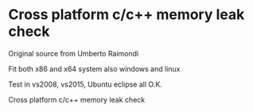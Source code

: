 # Cross platform c/c++ memory leak check
Original source from Umberto Raimondi

Fit both x86 and x64 system also windows and linux

Test in vs2008, vs2015, Ubuntu eclipse all O.K.

Cross platform c/c++ memory leak check

